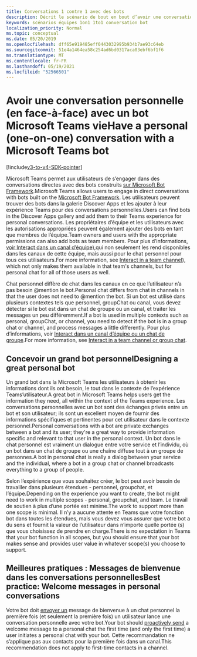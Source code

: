 ```yaml
---
title: Conversations 1 contre 1 avec des bots
description: Décrit le scénario de bout en bout d’avoir une conversation en 1 contre 1 avec un bot dans Microsoft Teams
keywords: scénarios équipes 1on1 1to1 conversation bot
localization_priority: Normal
ms.topic: conceptual
ms.date: 05/20/2019
ms.openlocfilehash: dff65e919485eff0443032995b934b7ae93c64eb
ms.sourcegitcommit: 51e4a1464ea58c254ad6bd0317aca03ebf6bf1f6
ms.translationtype: MT
ms.contentlocale: fr-FR
ms.lasthandoff: 05/19/2021
ms.locfileid: "52566501"
---
```

# <a name="have-a-personal-one-on-one-conversation-with-a-microsoft-teams-bot"></a><span data-ttu-id="82727-104">Avoir une conversation personnelle (en face-à-face) avec un bot Microsoft Teams vie</span><span class="sxs-lookup"><span data-stu-id="82727-104">Have a personal (one-on-one) conversation with a Microsoft Teams bot</span></span>

[!include[v3-to-v4-SDK-pointer](~/includes/v3-to-v4-pointer-bots.md)]

<span data-ttu-id="82727-105">Microsoft Teams permet aux utilisateurs de s’engager dans des conversations directes avec des bots construits [sur Microsoft Bot Framework](/azure/bot-service/?view=azure-bot-service-3.0&preserve-view=true).</span><span class="sxs-lookup"><span data-stu-id="82727-105">Microsoft Teams allows users to engage in direct conversations with bots built on the [Microsoft Bot Framework](/azure/bot-service/?view=azure-bot-service-3.0&preserve-view=true).</span></span> <span data-ttu-id="82727-106">Les utilisateurs peuvent trouver des bots dans la galerie Discover Apps et les ajouter à leur expérience Teams pour des conversations personnelles.</span><span class="sxs-lookup"><span data-stu-id="82727-106">Users can find bots in the Discover Apps gallery and add them to their Teams experience for personal conversations.</span></span> <span data-ttu-id="82727-107">Les propriétaires d’équipe et les utilisateurs avec les autorisations appropriées peuvent également ajouter des bots en tant que membres de l’équipe.</span><span class="sxs-lookup"><span data-stu-id="82727-107">Team owners and users with the appropriate permissions can also add bots as team members.</span></span> <span data-ttu-id="82727-108">Pour plus d’informations, [voir Interact dans un canal d’équipe),](~/resources/bot-v3/bot-conversations/bots-conv-channel.md)qui non seulement les rend disponibles dans les canaux de cette équipe, mais aussi pour le chat personnel pour tous ces utilisateurs.</span><span class="sxs-lookup"><span data-stu-id="82727-108">For more information, see [Interact in a team channel](~/resources/bot-v3/bot-conversations/bots-conv-channel.md)), which not only makes them available in that team's channels, but for personal chat for all of those users as well.</span></span>

<span data-ttu-id="82727-109">Chat personnel diffère de chat dans les canaux en ce que l’utilisateur n’a pas besoin @mention le bot.</span><span class="sxs-lookup"><span data-stu-id="82727-109">Personal chat differs from chat in channels in that the user does not need to @mention the bot.</span></span> <span data-ttu-id="82727-110">Si un bot est utilisé dans plusieurs contextes tels que personnel, groupChat ou canal, vous devez détecter si le bot est dans un chat de groupe ou un canal, et traiter les messages un peu différemment.</span><span class="sxs-lookup"><span data-stu-id="82727-110">If a bot is used in multiple contexts such as personal, groupChat, or channel, you need to detect if the bot is in a group chat or channel, and process messages a little differently.</span></span> <span data-ttu-id="82727-111">Pour plus d’informations, voir [Interact dans un canal d’équipe ou un chat de groupe](~/resources/bot-v3/bot-conversations/bots-conv-proactive.md).</span><span class="sxs-lookup"><span data-stu-id="82727-111">For more information, see [Interact in a team channel or group chat](~/resources/bot-v3/bot-conversations/bots-conv-proactive.md).</span></span>

## <a name="designing-a-great-personal-bot"></a><span data-ttu-id="82727-112">Concevoir un grand bot personnel</span><span class="sxs-lookup"><span data-stu-id="82727-112">Designing a great personal bot</span></span>

<span data-ttu-id="82727-113">Un grand bot dans la Microsoft Teams les utilisateurs à obtenir les informations dont ils ont besoin, le tout dans le contexte de l’expérience Teams’utilisateur.</span><span class="sxs-lookup"><span data-stu-id="82727-113">A great bot in Microsoft Teams helps users get the information they need, all within the context of the Teams experience.</span></span> <span data-ttu-id="82727-114">Les conversations personnelles avec un bot sont des échanges privés entre un bot et son utilisateur; ils sont un excellent moyen de fournir des informations spécifiques et pertinentes pour cet utilisateur dans le contexte personnel.</span><span class="sxs-lookup"><span data-stu-id="82727-114">Personal conversations with a bot are private exchanges between a bot and its user; they're a great way to provide information specific and relevant to that user in the personal context.</span></span> <span data-ttu-id="82727-115">Un bot dans le chat personnel est vraiment un dialogue entre votre service et l’individu, où un bot dans un chat de groupe ou une chaîne diffuse tout à un groupe de personnes.</span><span class="sxs-lookup"><span data-stu-id="82727-115">A bot in personal chat is really a dialog between your service and the individual, where a bot in a group chat or channel broadcasts everything to a group of people.</span></span>

<span data-ttu-id="82727-116">Selon l’expérience que vous souhaitez créer, le bot peut avoir besoin de travailler dans plusieurs étendues - personnel, groupchat, et l’équipe.</span><span class="sxs-lookup"><span data-stu-id="82727-116">Depending on the experience you want to create, the bot might need to work in multiple scopes - personal, groupchat, and team.</span></span> <span data-ttu-id="82727-117">Le travail de soutien à plus d’une portée est minime.</span><span class="sxs-lookup"><span data-stu-id="82727-117">The work to support more than one scope is minimal.</span></span> <span data-ttu-id="82727-118">Il n’y a aucune attente en Teams que votre fonction bot dans toutes les étendues, mais vous devez vous assurer que votre bot a du sens et fournit la valeur de l’utilisateur dans n’importe quelle portée (s) que vous choisissez de prendre en charge.</span><span class="sxs-lookup"><span data-stu-id="82727-118">There is no expectation in Teams that your bot function in all scopes, but you should ensure that your bot makes sense and provides user value in whatever scope(s) you choose to support.</span></span>

## <a name="best-practice-welcome-messages-in-personal-conversations"></a><span data-ttu-id="82727-119">Meilleures pratiques : Messages de bienvenue dans les conversations personnelles</span><span class="sxs-lookup"><span data-stu-id="82727-119">Best practice: Welcome messages in personal conversations</span></span>

<span data-ttu-id="82727-120">Votre bot doit [envoyer un](~/resources/bot-v3/bot-conversations/bots-conv-proactive.md) message de bienvenue à un chat personnel la première fois (et seulement la première fois) un utilisateur lance une conversation personnelle avec votre bot.</span><span class="sxs-lookup"><span data-stu-id="82727-120">Your bot should [proactively send](~/resources/bot-v3/bot-conversations/bots-conv-proactive.md) a welcome message to a personal chat the first time (and only the first time) a user initiates a personal chat with your bot.</span></span> <span data-ttu-id="82727-121">Cette recommandation ne s’applique pas aux contacts pour la première fois dans un canal.</span><span class="sxs-lookup"><span data-stu-id="82727-121">This recommendation does not apply to first-time contacts in a channel.</span></span>
